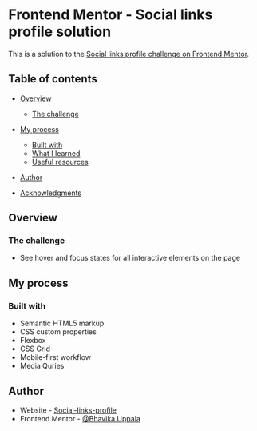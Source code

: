# Frontend Mentor - Social links profile solution

This is a solution to the [Social links profile challenge on Frontend Mentor](https://www.frontendmentor.io/challenges/social-links-profile-UG32l9m6dQ). 

## Table of contents

- [Overview](#overview)
  - [The challenge](#the-challenge)
 

- [My process](#my-process)
  - [Built with](#built-with)
  - [What I learned](#what-i-learned)
  - [Useful resources](#useful-resources)
- [Author](#author)
- [Acknowledgments](#acknowledgments)


## Overview

### The challenge

- See hover and focus states for all interactive elements on the page

 


## My process

### Built with

- Semantic HTML5 markup
- CSS custom properties
- Flexbox
- CSS Grid
- Mobile-first workflow
- Media Quries




## Author

- Website - [Social-links-profile](https://www.your-site.com)
- Frontend Mentor - [@Bhavika Uppala](https://www.frontendmentor.io/profile/yourusername)

